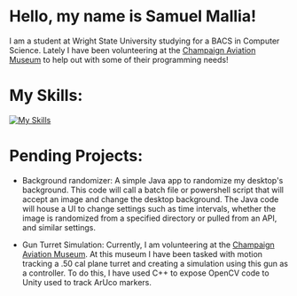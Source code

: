# Hello, my name is Samuel Mallia!

I am a student at Wright State University studying for a BACS in Computer Science. Lately I have been volunteering at the [Champaign Aviation Museum](https://www.champaignaviationmuseum.org/)  to help out with some of their programming needs! 

# My Skills:
[![My Skills](https://skillicons.dev/icons?i=java,cs,js,opencv,postman,py,spring,css,html,linux&perline=5)](https://skillicons.dev)


# Pending Projects:
  - Background randomizer: A simple Java app to randomize my desktop's background. This code will call a batch file or powershell script that will accept an image and change the desktop background. The Java code will house a UI to change settings such as time intervals, whether the image is randomized from a specified directory or pulled from an API, and similar settings. 

  - Gun Turret Simulation: Currently, I am volunteering at the [Champaign Aviation Museum](https://www.champaignaviationmuseum.org/). At this museum I have been tasked with motion tracking a .50 cal plane turret and creating a simulation using this gun as a controller. To do this, I have used C++ to expose OpenCV code to Unity used to track ArUco markers.
